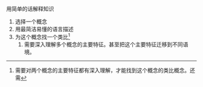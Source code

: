 用简单的话解释知识

1. 选择一个概念
2. 用最简洁易懂的语言描述
3. 为这个概念找一个类比[^1]
	1. 需要深入理解多个概念的主要特征。甚至把这个主要特征迁移到不同语境。

[^1]: 需要对两个概念的主要特征都有深入理解，才能找到这个概念的类比概念。还需